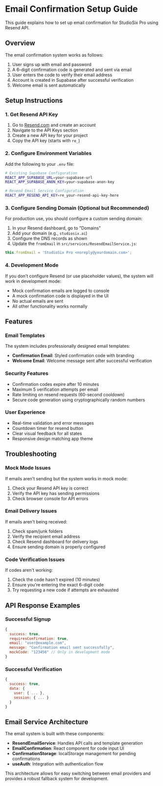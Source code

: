 # Email Confirmation Setup Guide

This guide explains how to set up email confirmation for StudioSix Pro using Resend API.

## Overview

The email confirmation system works as follows:
1. User signs up with email and password
2. A 6-digit confirmation code is generated and sent via email
3. User enters the code to verify their email address
4. Account is created in Supabase after successful verification
5. Welcome email is sent automatically

## Setup Instructions

### 1. Get Resend API Key

1. Go to [Resend.com](https://resend.com) and create an account
2. Navigate to the API Keys section
3. Create a new API key for your project
4. Copy the API key (starts with `re_`)

### 2. Configure Environment Variables

Add the following to your `.env` file:

```bash
# Existing Supabase Configuration
REACT_APP_SUPABASE_URL=your-supabase-url
REACT_APP_SUPABASE_ANON_KEY=your-supabase-anon-key

# Resend Email Service Configuration  
REACT_APP_RESEND_API_KEY=re_your-resend-api-key-here
```

### 3. Configure Sending Domain (Optional but Recommended)

For production use, you should configure a custom sending domain:

1. In your Resend dashboard, go to "Domains"
2. Add your domain (e.g., `studiosix.ai`)
3. Configure the DNS records as shown
4. Update the `fromEmail` in `src/services/ResendEmailService.js`:

```javascript
this.fromEmail = 'StudioSix Pro <noreply@yourdomain.com>';
```

### 4. Development Mode

If you don't configure Resend (or use placeholder values), the system will work in development mode:

- Mock confirmation emails are logged to console
- A mock confirmation code is displayed in the UI
- No actual emails are sent
- All other functionality works normally

## Features

### Email Templates

The system includes professionally designed email templates:

- **Confirmation Email**: Styled confirmation code with branding
- **Welcome Email**: Welcome message sent after successful verification

### Security Features

- Confirmation codes expire after 10 minutes
- Maximum 5 verification attempts per email
- Rate limiting on resend requests (60-second cooldown)
- Secure code generation using cryptographically random numbers

### User Experience

- Real-time validation and error messages
- Countdown timer for resend button
- Clear visual feedback for all states
- Responsive design matching app theme

## Troubleshooting

### Mock Mode Issues

If emails aren't sending but the system works in mock mode:
1. Check your Resend API key is correct
2. Verify the API key has sending permissions
3. Check browser console for API errors

### Email Delivery Issues

If emails aren't being received:
1. Check spam/junk folders
2. Verify the recipient email address
3. Check Resend dashboard for delivery logs
4. Ensure sending domain is properly configured

### Code Verification Issues

If codes aren't working:
1. Check the code hasn't expired (10 minutes)
2. Ensure you're entering the exact 6-digit code
3. Try requesting a new code if attempts are exhausted

## API Response Examples

### Successful Signup
```javascript
{
  success: true,
  requiresConfirmation: true,
  email: "user@example.com",
  message: "Confirmation email sent successfully",
  mockCode: "123456" // Only in development mode
}
```

### Successful Verification
```javascript
{
  success: true,
  data: {
    user: { ... },
    session: { ... }
  }
}
```

## Email Service Architecture

The email system is built with these components:

- **ResendEmailService**: Handles API calls and template generation
- **EmailConfirmation**: React component for code input UI
- **ConfirmationStorage**: localStorage management for pending confirmations
- **useAuth**: Integration with authentication flow

This architecture allows for easy switching between email providers and provides a robust fallback system for development. 